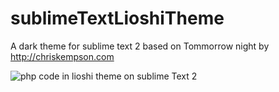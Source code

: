 sublimeTextLioshiTheme
======================

A dark theme for sublime text 2 based on Tommorrow night by http://chriskempson.com

![php code in lioshi theme on sublime Text 2](https://raw.github.com/lioshi/sublimeTextLioshiTheme/master/images/example.png)